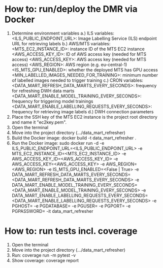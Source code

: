 How to: run/deploy the DMR via Docker
=====================================

1. Determine environment variables 
   a.) ILS variables:
      <ILS_PUBLIC_ENDPOINT_URL>: Image Labelling Service (ILS) endpoint URL for retrieving labels
   b.) AWS/MTS variables:
      <MTS_EC2_INSTANCE_ID>: instance ID of the MTS EC2 instance
      <AWS_ACCESS_KEY_ID>: ID of AWS access key (needed for MTS access)
      <AWS_ACCESS_KEY>: AWS access key (needed for MTS access)
      <AWS_REGION>: AWS region (e.g. eu-central-1)
      <IS_MTS_GPU_ENABLED>: whether the deployed MTS has GPU access
      <MIN_LABELLED_IMAGES_NEEDED_FOR_TRAINING>: minimum number of labelled images needed to trigger training
   c.) CRON variables:
      <DATA_MART_REFRESH_DATA_MARTS_EVERY_SECONDS>: frequency for refreshing DWH data marts
      <DATA_MART_ENABLE_MODEL_TRAINING_EVERY_SECONDS>: frequency for triggering model trainings
      <DATA_MART_ENABLE_LABELLING_REQUESTS_EVERY_SECONDS>: frequency for retrieving image labels
   d.) DWH connection parameters
      <PGHOST>
      <PGDATABASE>
      <PGUSER>
      <PGPORT>
      <PGPASSWORD>
2. Place the SSH key of the MTS EC2 instance is the project root directory and name it "ec2key.pem".
3. Open the terminal
4. Move into the project directory (.../data_mart_refresher)
5. Build the Docker image: docker build -t data_mart_refresher .
6. Run the Docker image:
   sudo docker run -d -e ILS_PUBLIC_ENDPOINT_URL=<ILS_PUBLIC_ENDPOINT_URL> -e MTS_EC2_INSTANCE_ID=<MTS_EC2_INSTANCE_ID> -e AWS_ACCESS_KEY_ID=<AWS_ACCESS_KEY_ID> -e AWS_ACCESS_KEY=<AWS_ACCESS_KEY> -e AWS_REGION=<AWS_REGION> -e IS_MTS_GPU_ENABLED=<False | True> -e DATA_MART_REFRESH_DATA_MARTS_EVERY_SECONDS=<DATA_MART_REFRESH_DATA_MARTS_EVERY_SECONDS> -e DATA_MART_ENABLE_MODEL_TRAINING_EVERY_SECONDS=<DATA_MART_ENABLE_MODEL_TRAINING_EVERY_SECONDS> -e DATA_MART_ENABLE_LABELLING_REQUESTS_EVERY_SECONDS=<DATA_MART_ENABLE_LABELLING_REQUESTS_EVERY_SECONDS> -e PGHOST=<PGHOST> -e PGDATABASE=<PGDATABASE> -e PGUSER=<PGUSER> -e PGPORT=<PGPORT> -e PGPASSWORD=<PGPASSWORD> -it data_mart_refresher


How to: run tests incl. coverage
================================

1. Open the terminal
2. Move into the project directory (.../data_mart_refresher)
3. Run: coverage run -m pytest -v
4. Show coverage: coverage report
